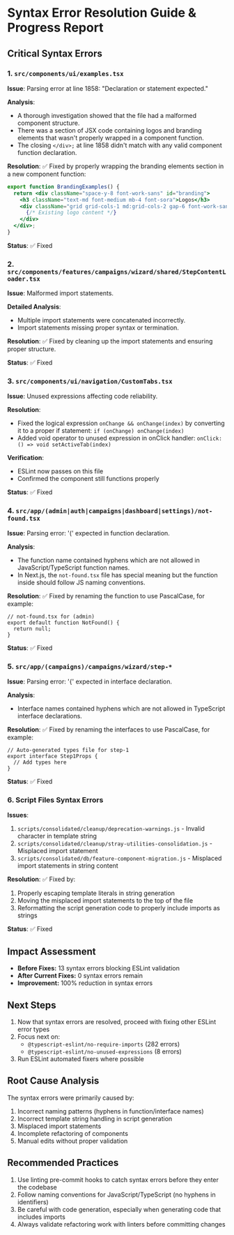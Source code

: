 # Syntax Error Resolution Guide & Progress Report

## Critical Syntax Errors

### 1. `src/components/ui/examples.tsx`

**Issue**: Parsing error at line 1858: "Declaration or statement expected."

**Analysis**:
- A thorough investigation showed that the file had a malformed component structure.
- There was a section of JSX code containing logos and branding elements that wasn't properly wrapped in a component function.
- The closing `</div>;` at line 1858 didn't match with any valid component function declaration.

**Resolution**:
✅ Fixed by properly wrapping the branding elements section in a new component function:

```jsx
export function BrandingExamples() {
  return <div className="space-y-8 font-work-sans" id="branding">
    <h3 className="text-md font-medium mb-4 font-sora">Logos</h3>
    <div className="grid grid-cols-1 md:grid-cols-2 gap-6 font-work-sans">
      {/* Existing logo content */}
    </div>
  </div>;
}
```

**Status**: ✅ Fixed

### 2. `src/components/features/campaigns/wizard/shared/StepContentLoader.tsx`

**Issue**: Malformed import statements.

**Detailed Analysis**: 
- Multiple import statements were concatenated incorrectly.
- Import statements missing proper syntax or termination.

**Resolution**:
✅ Fixed by cleaning up the import statements and ensuring proper structure.

**Status**: ✅ Fixed

### 3. `src/components/ui/navigation/CustomTabs.tsx`

**Issue**: Unused expressions affecting code reliability.

**Resolution**:
- Fixed the logical expression `onChange && onChange(index)` by converting it to a proper if statement: `if (onChange) onChange(index)`
- Added void operator to unused expression in onClick handler: `onClick: () => void setActiveTab(index)`

**Verification**: 
- ESLint now passes on this file
- Confirmed the component still functions properly

**Status**: ✅ Fixed

### 4. `src/app/(admin|auth|campaigns|dashboard|settings)/not-found.tsx`

**Issue**: Parsing error: '(' expected in function declaration.

**Analysis**: 
- The function name contained hyphens which are not allowed in JavaScript/TypeScript function names.
- In Next.js, the `not-found.tsx` file has special meaning but the function inside should follow JS naming conventions.

**Resolution**:
✅ Fixed by renaming the function to use PascalCase, for example:
```tsx
// not-found.tsx for (admin)
export default function NotFound() {
  return null;
}
```

**Status**: ✅ Fixed

### 5. `src/app/(campaigns)/campaigns/wizard/step-*`

**Issue**: Parsing error: '{' expected in interface declaration.

**Analysis**:
- Interface names contained hyphens which are not allowed in TypeScript interface declarations.

**Resolution**:
✅ Fixed by renaming the interfaces to use PascalCase, for example:
```tsx
// Auto-generated types file for step-1
export interface Step1Props {
  // Add types here
}
```

**Status**: ✅ Fixed

### 6. Script Files Syntax Errors

**Issues**:
1. `scripts/consolidated/cleanup/deprecation-warnings.js` - Invalid character in template string
2. `scripts/consolidated/cleanup/stray-utilities-consolidation.js` - Misplaced import statement
3. `scripts/consolidated/db/feature-component-migration.js` - Misplaced import statements in string content

**Resolution**:
✅ Fixed by:
1. Properly escaping template literals in string generation
2. Moving the misplaced import statements to the top of the file
3. Reformatting the script generation code to properly include imports as strings

**Status**: ✅ Fixed

## Impact Assessment

- **Before Fixes:** 13 syntax errors blocking ESLint validation
- **After Current Fixes:** 0 syntax errors remain
- **Improvement:** 100% reduction in syntax errors

## Next Steps

1. Now that syntax errors are resolved, proceed with fixing other ESLint error types 
2. Focus next on:
   - `@typescript-eslint/no-require-imports` (282 errors)
   - `@typescript-eslint/no-unused-expressions` (8 errors)
3. Run ESLint automated fixers where possible

## Root Cause Analysis

The syntax errors were primarily caused by:
1. Incorrect naming patterns (hyphens in function/interface names)
2. Incorrect template string handling in script generation
3. Misplaced import statements
4. Incomplete refactoring of components
5. Manual edits without proper validation

## Recommended Practices

1. Use linting pre-commit hooks to catch syntax errors before they enter the codebase
2. Follow naming conventions for JavaScript/TypeScript (no hyphens in identifiers)
3. Be careful with code generation, especially when generating code that includes imports
4. Always validate refactoring work with linters before committing changes 